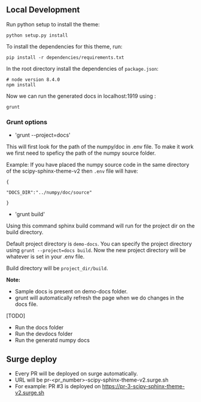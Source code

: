 
## Local Development

Run python setup to install the theme:

```
python setup.py install
```

To install the dependencies for this theme, run:

```
pip install -r dependencies/requirements.txt
```


In the root directory install the dependencies of `package.json`:

```
# node version 8.4.0
npm install
```

Now we can run the generated docs in localhost:1919 using :

```
grunt

```

### Grunt options

- 'grunt --project=docs'

This will first look for the path of the numpy/doc in .env file. To make it
work we first need to speficy the path of the numpy source folder.

Example: If you have placed the numpy source code in the same directory of the
scipy-sphinx-theme-v2 then `.env` file will have:

```
{

"DOCS_DIR":"../numpy/doc/source"

}

```

- 'grunt build'


Using this command sphinx build command will run for the project dir on the build directory.

Default project directory is `demo-docs`. You can specify the project directory using `grunt --project=docs build`. Now the new project directory
will be whatever is set in your .env file.

Build directory will be `project_dir/build`.


**Note:**

- Sample docs is present on demo-docs folder.
- grunt will automatically refresh the page when we do changes in the docs file.

[TODO]

- Run the docs folder
- Run the devdocs folder
- Run the generatd numpy docs

## Surge deploy

- Every PR will be deployed on surge automatically.
- URL will be pr-<pr_number>-scipy-sphinx-theme-v2.surge.sh
- For example: PR #3 is deployed on https://pr-3-scipy-sphinx-theme-v2.surge.sh
